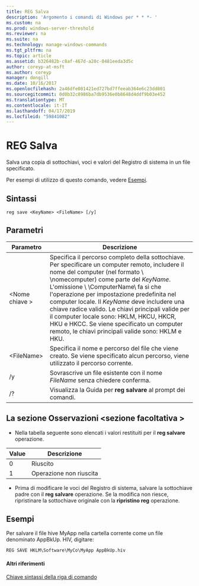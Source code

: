 ```yaml
---
title: REG Salva
description: 'Argomento i comandi di Windows per * * *- '
ms.custom: na
ms.prod: windows-server-threshold
ms.reviewer: na
ms.suite: na
ms.technology: manage-windows-commands
ms.tgt_pltfrm: na
ms.topic: article
ms.assetid: b326482b-c8af-467d-a20c-0481eeda3d5c
author: coreyp-at-msft
ms.author: coreyp
manager: dongill
ms.date: 10/16/2017
ms.openlocfilehash: 2a46dfe081421ed727bd7ffeeab364e6c23dd801
ms.sourcegitcommit: 0d0b32c8986ba7db9536e0b8648d4ddf9b03e452
ms.translationtype: MT
ms.contentlocale: it-IT
ms.lasthandoff: 04/17/2019
ms.locfileid: "59841082"
---
```

# <a name="reg-save"></a>REG Salva



Salva una copia di sottochiavi, voci e valori del Registro di sistema in un file specificato.

Per esempi di utilizzo di questo comando, vedere [Esempi](#BKMK_examples).

## <a name="syntax"></a>Sintassi

```
reg save <KeyName> <FileName> [/y]
```

## <a name="parameters"></a>Parametri

|Parametro|Descrizione|
|---------|-----------|
|\<Nome chiave >|Specifica il percorso completo della sottochiave. Per specificare un computer remoto, includere il nome del computer (nel formato \\ \\nomecomputer\) come parte del *KeyName*. L'omissione \\ \\ComputerName\ fa sì che l'operazione per impostazione predefinita nel computer locale. Il *KeyName* deve includere una chiave radice valido. Le chiavi principali valide per il computer locale sono: HKLM, HKCU, HKCR, HKU e HKCC. Se viene specificato un computer remoto, le chiavi principali valide sono: HKLM e HKU.|
|\<FileName>|Specifica il nome e percorso del file che viene creato. Se viene specificato alcun percorso, viene utilizzato il percorso corrente.|
|/y|Sovrascrive un file esistente con il nome *FileName* senza chiedere conferma.|
|/?|Visualizza la Guida per **reg salvare** al prompt dei comandi.|

## <a name="remarks-optional-section"></a>La sezione Osservazioni \<sezione facoltativa >

-   Nella tabella seguente sono elencati i valori restituiti per il **reg salvare** operazione.

|Value|Descrizione|
|-----|-----------|
|0|Riuscito|
|1|Operazione non riuscita|
-   Prima di modificare le voci del Registro di sistema, salvare la sottochiave padre con il **reg salvare** operazione. Se la modifica non riesce, ripristinare la sottochiave originale con la **ripristino reg** operazione.

## <a name="BKMK_examples"></a>Esempi

Per salvare il file hive MyApp nella cartella corrente come un file denominato AppBkUp. HIV, digitare:
```
REG SAVE HKLM\Software\MyCo\MyApp AppBkUp.hiv
```

#### <a name="additional-references"></a>Altri riferimenti

[Chiave sintassi della riga di comando](command-line-syntax-key.md)